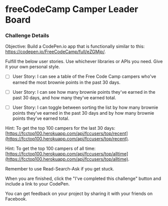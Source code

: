 # freeCodeCamp Camper Leader Board

### Challenge Details

Objective: Build a CodePen.io app that is functionally similar to this: https://codepen.io/FreeCodeCamp/full/eZGMjp/.

Fulfill the below user stories. Use whichever libraries or APIs you need. Give it your own personal style.

- [ ] User Story: I can see a table of the Free Code Camp campers who've earned the most brownie points in the past 30 days.

- [ ] User Story: I can see how many brownie points they've earned in the past 30 days, and how many they've earned total.

- [ ] User Story: I can toggle between sorting the list by how many brownie points they've earned in the past 30 days and by how many brownie points they've earned total.

Hint: To get the top 100 campers for the last 30 days: [https://fcctop100.herokuapp.com/api/fccusers/top/recent](https://fcctop100.herokuapp.com/api/fccusers/top/recent).

Hint: To get the top 100 campers of all time: [https://fcctop100.herokuapp.com/api/fccusers/top/alltime](https://fcctop100.herokuapp.com/api/fccusers/top/alltime).

Remember to use Read-Search-Ask if you get stuck.

When you are finished, click the "I've completed this challenge" button and include a link to your CodePen.

You can get feedback on your project by sharing it with your friends on Facebook.
